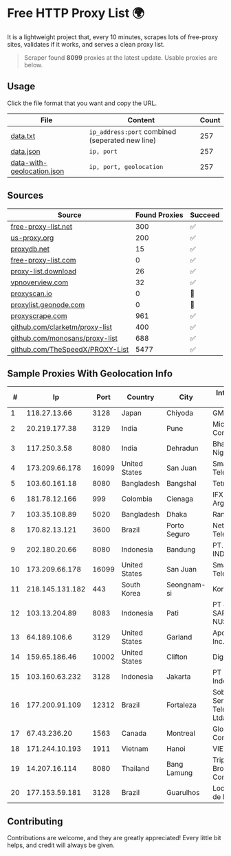 
# Free HTTP Proxy List 🌍

It is a lightweight project that, every 10 minutes, scrapes lots of free-proxy sites, validates if it works, and serves a clean proxy list.


> Scraper found **8099** proxies at the latest update. Usable proxies are below.

## Usage

Click the file format that you want and copy the URL.


|File|Content|Count|
|----|-------|-----|
|[data.txt](https://raw.githubusercontent.com/themiralay/Proxy-List-World/master/data.txt)|`ip_address:port` combined (seperated new line)|257|
|[data.json](https://raw.githubusercontent.com/themiralay/Proxy-List-World/master/data.json)|`ip, port`|257|
|[data-with-geolocation.json](https://raw.githubusercontent.com/themiralay/Proxy-List-World/master/data-with-geolocation.json)|`ip, port, geolocation`|257|

## Sources

|Source|Found Proxies|Succeed|
|------|-------------|-------|
|[free-proxy-list.net](https://free-proxy-list.net)|300|✅|
|[us-proxy.org](https://www.us-proxy.org)|200|✅|
|[proxydb.net](http://proxydb.net)|15|✅|
|[free-proxy-list.com](https://free-proxy-list.com/?page=&port=&type%5B%5D=http&type%5B%5D=https&up_time=0&search=Search)|0|✅|
|[proxy-list.download](https://www.proxy-list.download/HTTP)|26|✅|
|[vpnoverview.com](https://vpnoverview.com/privacy/anonymous-browsing/free-proxy-servers)|32|✅|
|[proxyscan.io](https://www.proxyscan.io)|0|🚫|
|[proxylist.geonode.com](https://proxylist.geonode.com/api/proxy-list?limit=300&page=1&sort_by=lastChecked&sort_type=desc&protocols=http,https)|0|🚫|
|[proxyscrape.com](https://api.proxyscrape.com/v2/?request=displayproxies&protocol=http&timeout=10000&country=all&ssl=all&anonymity=all)|961|✅|
|[github.com/clarketm/proxy-list](https://raw.githubusercontent.com/clarketm/proxy-list/master/proxy-list-raw.txt)|400|✅|
|[github.com/monosans/proxy-list](https://raw.githubusercontent.com/monosans/proxy-list/main/proxies/http.txt)|688|✅|
|[github.com/TheSpeedX/PROXY-List](https://raw.githubusercontent.com/TheSpeedX/PROXY-List/master/http.txt)|5477|✅|


## Sample Proxies With Geolocation Info

|#|Ip|Port|Country|City|Internet Service Provider|
|-|--|----|-------|----|-------------------------|
|1|118.27.13.66|3128|Japan|Chiyoda|GMO Internet, Inc.|
|2|20.219.177.38|3129|India|Pune|Microsoft Corporation|
|3|117.250.3.58|8080|India|Dehradun|Bharat Sanchar Nigam Ltd|
|4|173.209.66.178|16099|United States|San Juan|Smartcom Telephone|
|5|103.60.161.18|8080|Bangladesh|Bangshal|Tetrasoft|
|6|181.78.12.166|999|Colombia|Cienaga|IFX Networks Argentina S.R.L|
|7|103.35.108.89|5020|Bangladesh|Dhaka|Ranks ITT|
|8|170.82.13.121|3600|Brazil|Porto Seguro|Netcenter Telecom|
|9|202.180.20.66|8080|Indonesia|Bandung|PT. HIPERNET INDODATA|
|10|173.209.66.178|16099|United States|San Juan|Smartcom Telephone|
|11|218.145.131.182|443|South Korea|Seongnam-si|Korea Telecom|
|12|103.13.204.89|8083|Indonesia|Pati|PT JARINGANKU SARANA NUSANTARA|
|13|64.189.106.6|3129|United States|Garland|Apogee Telecom Inc.|
|14|159.65.186.46|10002|United States|Clifton|DigitalOcean, LLC|
|15|103.160.63.232|3128|Indonesia|Jakarta|PT Herza Digital Indonesia|
|16|177.200.91.109|12312|Brazil|Fortaleza|Sobralnet Servicos E Telecomunicacoes Ltda - ME|
|17|67.43.236.20|1563|Canada|Montreal|GloboTech Communications|
|18|171.244.10.193|1911|Vietnam|Hanoi|VIETEL|
|19|14.207.16.114|8080|Thailand|Bang Lamung|Triple T Broadband Public Company Limited|
|20|177.153.59.181|3128|Brazil|Guarulhos|Locaweb Serviços de Internet S/A|



## Contributing

Contributions are welcome, and they are greatly appreciated! Every
little bit helps, and credit will always be given.

